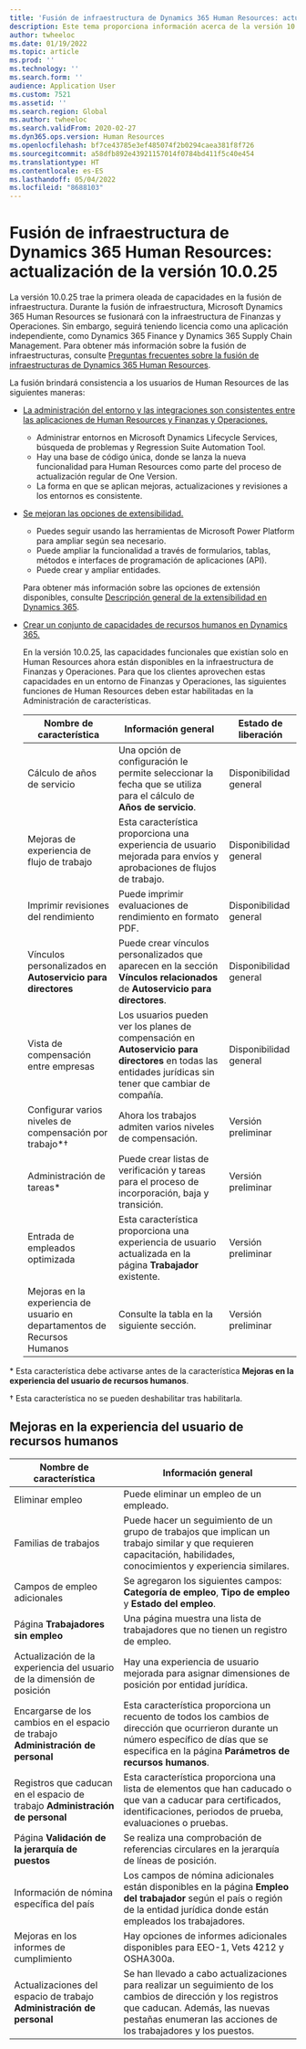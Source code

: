 ```yaml
---
title: 'Fusión de infraestructura de Dynamics 365 Human Resources: actualización de la versión 10.0.25'
description: Este tema proporciona información acerca de la versión 10.0.25 de Microsoft Dynamics 365 Human Resources, que trae la primera oleada de capacidades en la fusión de infraestructura.
author: twheeloc
ms.date: 01/19/2022
ms.topic: article
ms.prod: ''
ms.technology: ''
ms.search.form: ''
audience: Application User
ms.custom: 7521
ms.assetid: ''
ms.search.region: Global
ms.author: twheeloc
ms.search.validFrom: 2020-02-27
ms.dyn365.ops.version: Human Resources
ms.openlocfilehash: bf7ce43785e3ef485074f2b0294caea381f8f726
ms.sourcegitcommit: a58dfb892e43921157014f0784bd411f5c40e454
ms.translationtype: HT
ms.contentlocale: es-ES
ms.lasthandoff: 05/04/2022
ms.locfileid: "8688103"
---
```

# <a name="dynamics-365-human-resources-infrastructure-merge---release-10025-update"></a>Fusión de infraestructura de Dynamics 365 Human Resources: actualización de la versión 10.0.25

La versión 10.0.25 trae la primera oleada de capacidades en la fusión de infraestructura. Durante la fusión de infraestructura, Microsoft Dynamics 365 Human Resources se fusionará con la infraestructura de Finanzas y Operaciones. Sin embargo, seguirá teniendo licencia como una aplicación independiente, como Dynamics 365 Finance y Dynamics 365 Supply Chain Management. Para obtener más información sobre la fusión de infraestructuras, consulte [Preguntas frecuentes sobre la fusión de infraestructuras de Dynamics 365 Human Resources](../human-resources/hr-infrastructure-merge-faq.md).

La fusión brindará consistencia a los usuarios de Human Resources de las siguientes maneras:

- [La administración del entorno y las integraciones son consistentes entre las aplicaciones de Human Resources y Finanzas y Operaciones.](/dynamics365-release-plan/2021wave2/human-resources/dynamics365-human-resources/consistent-environment-management-integrations-between-human-resources-finance-operations-apps)

    - Administrar entornos en Microsoft Dynamics Lifecycle Services, búsqueda de problemas y Regression Suite Automation Tool.
    - Hay una base de código única, donde se lanza la nueva funcionalidad para Human Resources como parte del proceso de actualización regular de One Version.
    - La forma en que se aplican mejoras, actualizaciones y revisiones a los entornos es consistente.

- [Se mejoran las opciones de extensibilidad.](/dynamics365-release-plan/2021wave2/human-resources/dynamics365-human-resources/improve-extensibility-options)

    - Puedes seguir usando las herramientas de Microsoft Power Platform para ampliar según sea necesario.
    - Puede ampliar la funcionalidad a través de formularios, tablas, métodos e interfaces de programación de aplicaciones (API).
    - Puede crear y ampliar entidades.

    Para obtener más información sobre las opciones de extensión disponibles, consulte [Descripción general de la extensibilidad en Dynamics 365](../fin-ops-core/dev-itpro/extensibility/extensibility-home-page.md).

- [Crear un conjunto de capacidades de recursos humanos en Dynamics 365.](/dynamics365-release-plan/2021wave2/human-resources/dynamics365-human-resources/create-one-set-human-resources-capabilities-within-dynamics-365)

    En la versión 10.0.25, las capacidades funcionales que existían solo en Human Resources ahora están disponibles en la infraestructura de Finanzas y Operaciones. Para que los clientes aprovechen estas capacidades en un entorno de Finanzas y Operaciones, las siguientes funciones de Human Resources deben estar habilitadas en la Administración de características.

    | Nombre de característica | Información general | Estado de liberación | 
    |--------------|----------|----------------| 
    | Cálculo de años de servicio | Una opción de configuración le permite seleccionar la fecha que se utiliza para el cálculo de **Años de servicio**. | Disponibilidad general | 
    | Mejoras de experiencia de flujo de trabajo | Esta característica proporciona una experiencia de usuario mejorada para envíos y aprobaciones de flujos de trabajo. | Disponibilidad general | 
    | Imprimir revisiones del rendimiento | Puede imprimir evaluaciones de rendimiento en formato PDF. | Disponibilidad general | 
    | Vínculos personalizados en **Autoservicio para directores** | Puede crear vínculos personalizados que aparecen en la sección **Vínculos relacionados** de **Autoservicio para directores**. | Disponibilidad general | 
    | Vista de compensación entre empresas | Los usuarios pueden ver los planes de compensación en **Autoservicio para directores** en todas las entidades jurídicas sin tener que cambiar de compañía. | Disponibilidad general | 
    | Configurar varios niveles de compensación por trabajo\*&dagger; | Ahora los trabajos admiten varios niveles de compensación. | Versión preliminar | 
    | Administración de tareas\* | Puede crear listas de verificación y tareas para el proceso de incorporación, baja y transición. | Versión preliminar | 
    | Entrada de empleados optimizada | Esta característica proporciona una experiencia de usuario actualizada en la página **Trabajador** existente. | Versión preliminar | 
    | Mejoras en la experiencia de usuario en departamentos de Recursos Humanos | Consulte la tabla en la siguiente sección.  | Versión preliminar | 

\* Esta característica debe activarse antes de la característica **Mejoras en la experiencia del usuario de recursos humanos**.

&dagger; Esta característica no se pueden deshabilitar tras habilitarla.

## <a name="human-resource-user-experience-enhancements"></a>Mejoras en la experiencia del usuario de recursos humanos

| Nombre de característica | Información general | 
|--------------|----------| 
| Eliminar empleo | Puede eliminar un empleo de un empleado. | 
| Familias de trabajos | Puede hacer un seguimiento de un grupo de trabajos que implican un trabajo similar y que requieren capacitación, habilidades, conocimientos y experiencia similares. | 
| Campos de empleo adicionales | Se agregaron los siguientes campos: **Categoría de empleo**, **Tipo de empleo** y **Estado del empleo**. | 
| Página **Trabajadores sin empleo** | Una página muestra una lista de trabajadores que no tienen un registro de empleo. | 
| Actualización de la experiencia del usuario de la dimensión de posición | Hay una experiencia de usuario mejorada para asignar dimensiones de posición por entidad jurídica. | 
| Encargarse de los cambios en el espacio de trabajo **Administración de personal** | Esta característica proporciona un recuento de todos los cambios de dirección que ocurrieron durante un número específico de días que se especifica en la página **Parámetros de recursos humanos**. | 
| Registros que caducan en el espacio de trabajo **Administración de personal** | Esta característica proporciona una lista de elementos que han caducado o que van a caducar para certificados, identificaciones, periodos de prueba, evaluaciones o pruebas. | 
| Página **Validación de la jerarquía de puestos** | Se realiza una comprobación de referencias circulares en la jerarquía de líneas de posición. | 
| Información de nómina específica del país | Los campos de nómina adicionales están disponibles en la página **Empleo del trabajador** según el país o región de la entidad jurídica donde están empleados los trabajadores. | 
| Mejoras en los informes de cumplimiento | Hay opciones de informes adicionales disponibles para EEO-1, Vets 4212 y OSHA300a. | 
| Actualizaciones del espacio de trabajo **Administración de personal** | Se han llevado a cabo actualizaciones para realizar un seguimiento de los cambios de dirección y los registros que caducan. Además, las nuevas pestañas enumeran las acciones de los trabajadores y los puestos. | 
